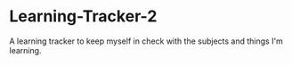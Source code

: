 # Learning-Tracker-2
A learning tracker to keep myself in check with the subjects and things I'm learning.
